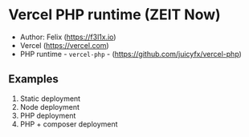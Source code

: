 # Vercel PHP runtime (ZEIT Now)

- Author: Felix (https://f3l1x.io)
- Vercel (https://vercel.com)
- PHP runtime - `vercel-php` - (https://github.com/juicyfx/vercel-php)

## Examples

1. Static deployment
2. Node deployment
3. PHP deployment
4. PHP + composer deployment
